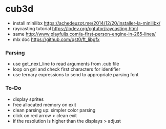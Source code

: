 # cub3d #
* install minilibx https://achedeuzot.me/2014/12/20/installer-la-minilibx/
* raycasting tutorial https://lodev.org/cgtutor/raycasting.html
* same http://www.playfuljs.com/a-first-person-engine-in-265-lines/
* mlx doc https://github.com/qst0/ft_libgfx 

### Parsing ###
* use get_next_line to read arguments from .cub file
* loop on gnl and check first characters for identifier
* use ternary expressions to send to appropriate parsing fcnt

### To-Do ###
* display sprites
* free allocated memory on exit
* clean parsing up: simpler color parsing
* click on red arrow > clean exit
* if the resolution is higher than the displays > adjust
